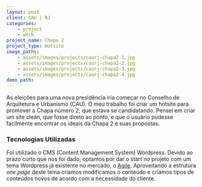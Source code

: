 ```yaml
---
layout: post
client: CAU | RJ
categories:
    - project
    - work
project_name: Chapa 2
project_type: Hotsite
image_paths:
    - assets/images/projects/caurj-chapa2-1.jpg
    - assets/images/projects/caurj-chapa2-2.jpg
    - assets/images/projects/caurj-chapa2-3.jpg
    - assets/images/projects/caurj-chapa2-4.jpg
demo_path:
---
```


As eleições para uma nova presidência iria começar no Conselho de Arquitetura e Urbanismo (CAU). O meu trabalho foi criar um hotsite para promover a Chapa número 2, que estava se candidatando. Pensei em criar um site clean, que fosse direto ao ponto, e que o usuário pudesse facilmente encontrar os ideais da Chapa 2 e suas propostas.

### Tecnologias Utilizadas
Foi utilizado o CMS (Content Management System) Wordpress. Devido ao prazo curto que nos foi dado, optamos por dar o start no projeto com um tema Wordpress já existente no mercado, o [Agile](http://themeforest.net/item/agile-multipurpose-app-showcase-wordpress-theme/6631729). Aproveitando a estrutura *one page* deste tema criamos modificamos o conteúdo e criamos tipos de conteúdos novos de acordo com a necessidade do cliente.
